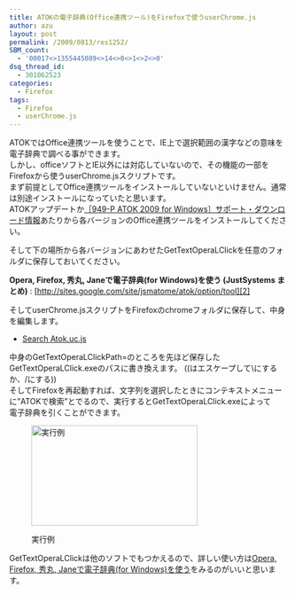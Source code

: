 ```yaml
---
title: ATOKの電子辞典(Office連携ツール)をFirefoxで使うuserChrome.js
author: azu
layout: post
permalink: /2009/0813/res1252/
SBM_count:
  - '00017<>1355445089<>14<>0<>1<>2<>0'
dsq_thread_id:
  - 301062523
categories:
  - Firefox
tags:
  - Firefox
  - userChrome.js
---
```

ATOKではOffice連携ツールを使うことで、IE上で選択範囲の漢字などの意味を電子辞典で調べる事ができます。  
しかし、officeソフトとIE以外には対応していないので、その機能の一部をFirefoxから使うuserChrome.jsスクリプトです。  
まず前提としてOffice連携ツールをインストールしていないといけません。通常は別途インストールになっていたと思います。  
ATOKアップデートか[［949-P ATOK 2009 for Windows］サポート・ダウンロード情報][1]あたりから各バージョンのOffice連携ツールをインストールしてください。

そして下の場所から各バージョンにあわせたGetTextOperaLClickを任意のフォルダに保存しておいてください。

**Opera, Firefox, 秀丸, Janeで電子辞典(for Windows)を使う (JustSystems まとめ)**
:   [http://sites.google.com/site/jsmatome/atok/option/tool][2]

そしてuserChrome.jsスクリプトをFirefoxのchromeフォルダに保存して、中身を編集します。

*   [Search Atok.uc.js][3]

中身のGetTextOperaLClickPath=のところを先ほど保存したGetTextOperaLClick.exeのパスに書き換えます。 ((はエスケープして\にするか、/にする))  
そしてFirefoxを再起動すれば、文字列を選択したときにコンテキストメニューに&#8221;ATOKで検索&#8221;とでるので、実行するとGetTextOperaLClick.exeによって  
電子辞典を引くことができます。<figure id="attachment_1254" style="width: 300px;" class="wp-caption alignnone">

[<img class="size-medium wp-image-1254" title="sshot-2009-08-13-[21-10-00]" src="http://efcl.info/wp-content/uploads/2009/08/sshot-2009-08-13-21-10-00-300x181.png" alt="実行例" width="300" height="181" />][4]<figcaption class="wp-caption-text">実行例</figcaption></figure> 
GetTextOperaLClickは他のソフトでもつかえるので、詳しい使い方は[Opera, Firefox, 秀丸, Janeで電子辞典(for Windows)を使う][5]をみるのがいいと思います。

&nbsp;

 [1]: http://support.justsystems.com/jp/app/servlet/product?pid=949
 [2]: http://sites.google.com/site/jsmatome/atok/option/tool "Opera, Firefox, 秀丸, Janeで電子辞典(for Windows)を使う (JustSystems まとめ)"
 [3]: http://efcl.info/wp-content/uploads/2009/08/Search-Atok.uc_.js
 [4]: http://efcl.info/wp-content/uploads/2009/08/sshot-2009-08-13-21-10-00.png
 [5]: http://sites.google.com/site/jsmatome/atok/option/tool